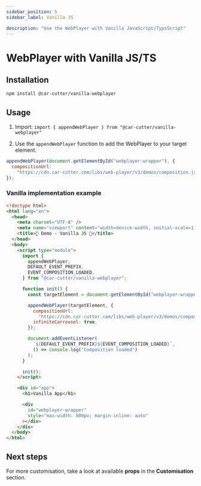 ```yaml
---
sidebar_position: 5
sidebar_label: Vanilla JS

description: "Use the WebPlayer with Vanilla JavaScript/TypsScript"
---
```


# WebPlayer with Vanilla JS/TS

## Installation

```bash npm2yarn
npm install @car-cutter/vanilla-webplayer
```

## Usage

1. Import: `import { appendWebPlayer } from "@car-cutter/vanilla-webplayer"`

2. Use the `appendWebPlayer` function to add the WebPlayer to your target element.

```js
appendWebPlayer(document.getElementById("webplayer-wrapper"), {
  compositionUrl:
    "https://cdn.car-cutter.com/libs/web-player/v3/demos/composition.json",
});
```

### Vanilla implementation example

```html title="/index.html"
<!doctype html>
<html lang="en">
  <head>
    <meta charset="UTF-8" />
    <meta name="viewport" content="width=device-width, initial-scale=1.0" />
    <title>🚗 Demo - Vanilla JS 🍦</title>
  </head>
  <body>
    <script type="module">
      import {
        appendWebPlayer,
        DEFAULT_EVENT_PREFIX,
        EVENT_COMPOSITION_LOADED,
      } from "@car-cutter/vanilla-webplayer";

      function init() {
        const targetElement = document.getElementById("webplayer-wrapper");

        appendWebPlayer(targetElement, {
          compositionUrl:
            "https://cdn.car-cutter.com/libs/web-player/v3/demos/composition.json",
          infiniteCarrousel: true,
        });

        document.addEventListener(
          `${DEFAULT_EVENT_PREFIX}${EVENT_COMPOSITION_LOADED}`,
          () => console.log("Composition loaded")
        );
      }

      init();
    </script>

    <div id="app">
      <h1>Vanilla App</h1>

      <div
        id="webplayer-wrapper"
        style="max-width: 800px; margin-inline: auto"
      ></div>
    </div>
  </body>
</html>
```

## Next steps

For more customisation, take a look at available **props** in the **Customisation** section.
